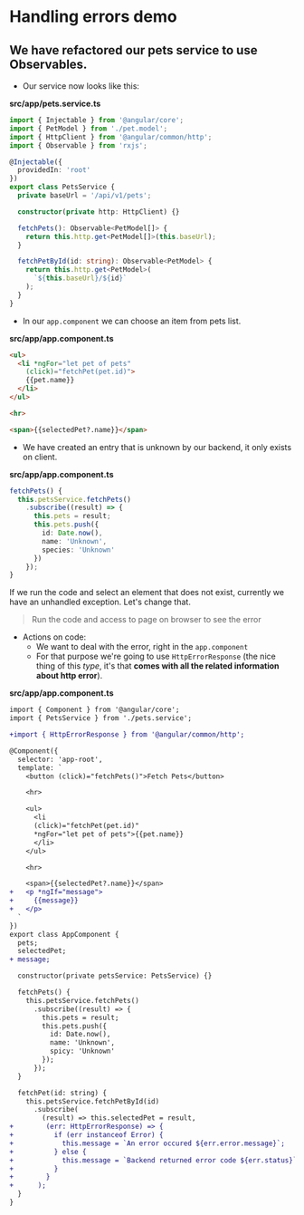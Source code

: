 # Handling errors demo

## We have refactored our pets service to use Observables.

* Our service now looks like this:

__src/app/pets.service.ts__

```ts
import { Injectable } from '@angular/core';
import { PetModel } from './pet.model';
import { HttpClient } from '@angular/common/http';
import { Observable } from 'rxjs';

@Injectable({
  providedIn: 'root'
})
export class PetsService {
  private baseUrl = '/api/v1/pets';

  constructor(private http: HttpClient) {}

  fetchPets(): Observable<PetModel[]> {
    return this.http.get<PetModel[]>(this.baseUrl);
  }

  fetchPetById(id: string): Observable<PetModel> {
    return this.http.get<PetModel>(
      `${this.baseUrl}/${id}`
    );
  }
}

```

* In our `app.component` we can choose an item from pets list.


__src/app/app.component.ts__

```html
<ul>
  <li *ngFor="let pet of pets"
    (click)="fetchPet(pet.id)">
    {{pet.name}}
  </li>
</ul>

<hr>

<span>{{selectedPet?.name}}</span>
```

* We have created an entry that is unknown by our backend, it only exists on client.

__src/app/app.component.ts__

```ts
fetchPets() {
  this.petsService.fetchPets()
    .subscribe((result) => {
      this.pets = result;
      this.pets.push({
        id: Date.now(),
        name: 'Unknown',
        species: 'Unknown'
      })
    });
}
```

If we run the code and select an element that does not exist, currently we have an unhandled exception. Let's change that.

> Run the code and access to page on browser to see the error

* Actions on code:
  * We want to deal with the error, right in the `app.component`
  * For that purpose we're going to use `HttpErrorResponse` (the nice thing of this _type_, it's that __comes with all the related information about http error__).

__src/app/app.component.ts__


```diff app.component.ts
import { Component } from '@angular/core';
import { PetsService } from './pets.service';

+import { HttpErrorResponse } from '@angular/common/http';

@Component({
  selector: 'app-root',
  template: `
    <button (click)="fetchPets()">Fetch Pets</button>

    <hr>

    <ul>
      <li
      (click)="fetchPet(pet.id)"
      *ngFor="let pet of pets">{{pet.name}}
      </li>
    </ul>

    <hr>

    <span>{{selectedPet?.name}}</span>
+   <p *ngIf="message">
+     {{message}}
+   </p>
  `
})
export class AppComponent {
  pets;
  selectedPet;
+ message;

  constructor(private petsService: PetsService) {}

  fetchPets() {
    this.petsService.fetchPets()
      .subscribe((result) => {
        this.pets = result;
        this.pets.push({
          id: Date.now(),
          name: 'Unknown',
          spicy: 'Unknown'
        });
      });
  }

  fetchPet(id: string) {
    this.petsService.fetchPetById(id)
      .subscribe(
        (result) => this.selectedPet = result,
+        (err: HttpErrorResponse) => {
+          if (err instanceof Error) {
+            this.message = `An error occured ${err.error.message}`;
+          } else {
+            this.message = `Backend returned error code ${err.status}`;
+          }
+        }
+      );
  }
}

```
